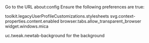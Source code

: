 Go to the URL about:config
Ensure the following preferences are true:

toolkit.legacyUserProfileCustomizations.stylesheets
svg.context-properties.content.enabled
browser.tabs.allow_transparent_browser
widget.windows.mica

uc.tweak.newtab-background for the background
